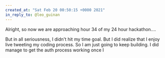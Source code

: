 ```yaml
---
created_at: "Sat Feb 20 00:50:15 +0000 2021"
in_reply_to: @leo_guinan
---
```


Alright, so now we are approaching hour 34 of my 24 hour hackathon....

But in all seriousness, I didn't hit my time goal. But I did realize that I enjoy live tweeting my coding process. So I am just going to keep building. I did manage to get the auth process working once I